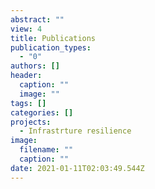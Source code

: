 ```yaml
---
abstract: ""
view: 4
title: Publications
publication_types:
  - "0"
authors: []
header:
  caption: ""
  image: ""
tags: []
categories: []
projects:
  - Infrastrture resilience
image:
  filename: ""
  caption: ""
date: 2021-01-11T02:03:49.544Z
---
```

